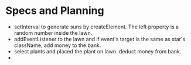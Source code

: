 # Specs and Planning

- setInterval to generate suns by createElement. The left property is a random number inside the lawn.
- addEventListener to the lawn and if event's target is the same as star's className, add money to the bank.
- select plants and placed the plant on lawn. deduct money from bank.
-
